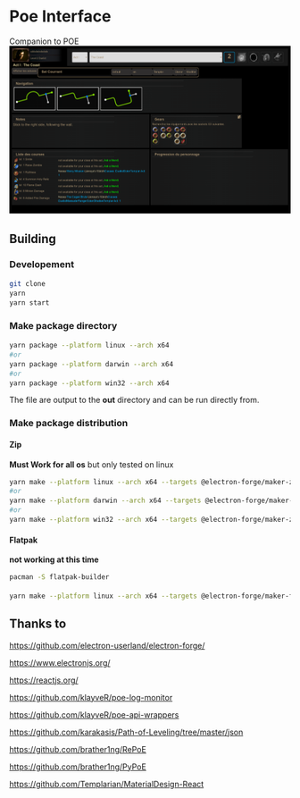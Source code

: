 # Poe Interface
Companion to POE
![alt](https://raw.githubusercontent.com/mmaura/poe-interface/main/docs/screen_1.png)

## Building
### Developement
```sh
git clone
yarn 
yarn start
```
### Make package directory
```sh
yarn package --platform linux --arch x64
#or
yarn package --platform darwin --arch x64
#or 
yarn package --platform win32 --arch x64
```
The file are output to the **out** directory and can be run directly from.

### Make package distribution
#### Zip
**Must Work for all os** but only tested on linux
```sh
yarn make --platform linux --arch x64 --targets @electron-forge/maker-zip
#or
yarn make --platform darwin --arch x64 --targets @electron-forge/maker-zip
#or 
yarn make --platform win32 --arch x64 --targets @electron-forge/maker-zip
```
#### Flatpak

**not working at this time**

```sh
pacman -S flatpak-builder

yarn make --platform linux --arch x64 --targets @electron-forge/maker-flatpak
```

## Thanks to
https://github.com/electron-userland/electron-forge/

https://www.electronjs.org/

https://reactjs.org/

https://github.com/klayveR/poe-log-monitor

https://github.com/klayveR/poe-api-wrappers

https://github.com/karakasis/Path-of-Leveling/tree/master/json

https://github.com/brather1ng/RePoE

https://github.com/brather1ng/PyPoE

https://github.com/Templarian/MaterialDesign-React